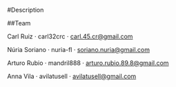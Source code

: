 #Description

##Team

Carl Ruiz · carl32crc · carl.45.cr@gmail.com

Núria Soriano · nuria-fl · soriano.nuria@gmail.com

Arturo Rubio · mandril888 · arturo.rubio.89.8@gmail.com

Anna Vila · avilatusell · avilatusell@gmail.com